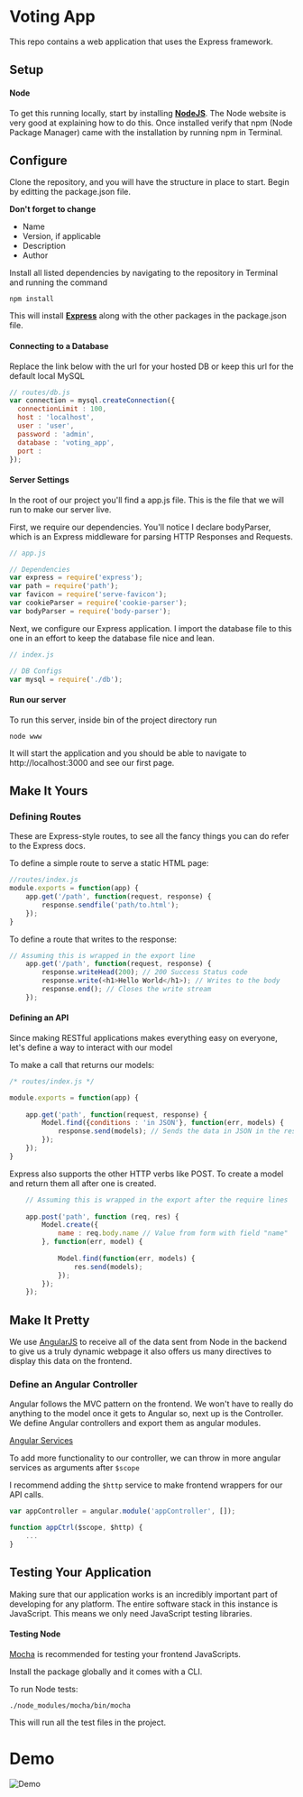 # Voting App
This repo contains a web application that uses the Express framework.

## Setup

#### Node
To get this running locally, start by installing [**NodeJS**](http://nodejs.org/download/). The Node website is very good at explaining how to do this. Once installed verify that npm (Node Package Manager) came with the installation by running npm in Terminal.

## Configure
Clone the repository, and you will have the structure in place to start. Begin by editting the package.json file.

**Don't forget to change**
* Name
* Version, if applicable
* Description
* Author

Install all listed dependencies by navigating to the repository in Terminal and running the command 

```npm install``` 

This will install [**Express**](http://expressjs.com/4x/api.html) along with the other packages in the package.json file. 


<Enter>
<Enter>
<Enter>

#### Connecting to a Database
Replace the link below with the url for your hosted DB or keep this url for the default local MySQL
```javascript
// routes/db.js
var connection = mysql.createConnection({
  connectionLimit : 100,
  host : 'localhost',
  user : 'user',
  password : 'admin',
  database : 'voting_app',
  port : 
});
```

#### Server Settings
In the root of our project you'll find a app.js file. This is the file that we will run to make our server live.

First, we require our dependencies. You'll notice I declare bodyParser, which is an Express middleware for parsing HTTP Responses and Requests.

```javascript
// app.js

// Dependencies
var express = require('express');
var path = require('path');
var favicon = require('serve-favicon');
var cookieParser = require('cookie-parser');
var bodyParser = require('body-parser');
```

Next, we configure our Express application. I import the database file to this one in an effort to keep the database file nice and lean.
```javascript
// index.js

// DB Configs
var mysql = require('./db');

```

#### Run our server
To run this server, inside bin  of the project directory run 

```node www```

It will start the application and you should be able to navigate to http://localhost:3000 and see our first page.

## Make It Yours
### Defining Routes
These are Express-style routes, to see all the fancy things you can do refer to the Express docs.

To define a simple route to serve a static HTML page:
```javascript
//routes/index.js
module.exports = function(app) {
    app.get('/path', function(request, response) {
        response.sendfile('path/to.html');
    });
}
```

To define a route that writes to the response:
```javascript
// Assuming this is wrapped in the export line
    app.get('/path', function(request, response) {
        response.writeHead(200); // 200 Success Status code
        response.write(<h1>Hello World</h1>); // Writes to the body
        response.end(); // Closes the write stream
    });
```

#### Defining an API
Since making RESTful applications makes everything easy on everyone, let's define a way to interact with our model

To make a call that returns our models:
```javascript
/* routes/index.js */

module.exports = function(app) {
       
    app.get('path', function(request, response) {
        Model.find({conditions : 'in JSON'}, function(err, models) {
            response.send(models); // Sends the data in JSON in the response
        });
    });
}
```

Express also supports the other HTTP verbs like POST. 
To create a model and return them all after one is created.
```javascript
    // Assuming this is wrapped in the export after the require lines
    
	app.post('path', function (req, res) {
		Model.create({
			name : req.body.name // Value from form with field "name"
		}, function(err, model) {
			
			Model.find(function(err, models) {
				res.send(models);
			});
		});
	});
```


## Make It Pretty
We use [AngularJS](https://angularjs.org/) to receive all of the data sent from Node in the backend to give us a truly dynamic webpage it also offers us many directives to display this data on the frontend. 

### Define an Angular Controller
Angular follows the MVC pattern on the frontend. We won't have to really do anything to the model once it gets to Angular so, next up is the Controller. We define Angular controllers and export them as angular modules. 

[Angular Services](https://docs.angularjs.org/api/ng/service)

To add more functionality to our controller, we can throw in more angular services as arguments after ```$scope```

I recommend adding the ```$http``` service to make frontend wrappers for our API calls.
```javascript
var appController = angular.module('appController', []);

function appCtrl($scope, $http) {
    ...
}
```


## Testing Your Application
Making sure that our application works is an incredibly important part of developing for any platform. The entire software stack in this instance is JavaScript. This means we only need JavaScript testing libraries. 


#### Testing Node
[Mocha](http://mochajs.org//) is recommended for testing your frontend JavaScripts.

Install the package globally and it comes with a CLI. 

To run Node tests:

```./node_modules/mocha/bin/mocha ```

This will run all the test files in the project.

# Demo

![Demo](https://s11.postimg.org/9nzhcl5b7/voting_app_demo.gif)
